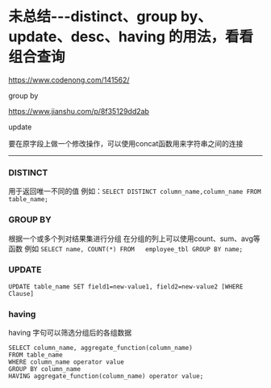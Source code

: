 # 未总结---distinct、group by、update、desc、having 的用法，看看组合查询

https://www.codenong.com/141562/

group by

https://www.jianshu.com/p/8f35129dd2ab

update

要在原字段上做一个修改操作，可以使用concat函数用来字符串之间的连接

------

### DISTINCT
用于返回唯一不同的值
例如：`SELECT DISTINCT column_name,column_name FROM table_name;`

### GROUP BY
根据一个或多个列对结果集进行分组
在分组的列上可以使用count、sum、avg等函数
例如
`SELECT name, COUNT(*) FROM   employee_tbl GROUP BY name;`

### UPDATE
`UPDATE table_name SET field1=new-value1, field2=new-value2 [WHERE Clause]`

### having 
having 字句可以筛选分组后的各组数据
```
SELECT column_name, aggregate_function(column_name)
FROM table_name
WHERE column_name operator value
GROUP BY column_name
HAVING aggregate_function(column_name) operator value;
```
